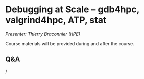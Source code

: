 # Debugging at Scale – gdb4hpc, valgrind4hpc, ATP, stat

*Presenter: Thierry Braconnier (HPE)*

Course materials will be provided during and after the course.

<!--
Temporary location of materials (for the lifetime of the training project):

-   Slides: `/project/project_465000644/Slides/HPE/08_debugging_at_scale.pdf`
-->

<!--
Archived materials on LUMI:

-   Slides: `/appl/local/training/4day-20231003/files/LUMI-4day-20231003-2_03_Debugging_at_Scale.pdf`

-   Recording: `/appl/local/training/4day-20231003/files/LUMI-4day-20231003-2_03_Debugging_at_Scale.pdf`

These materials can only be distributed to actual users of LUMI (active user account).
-->

## Q&A

/
